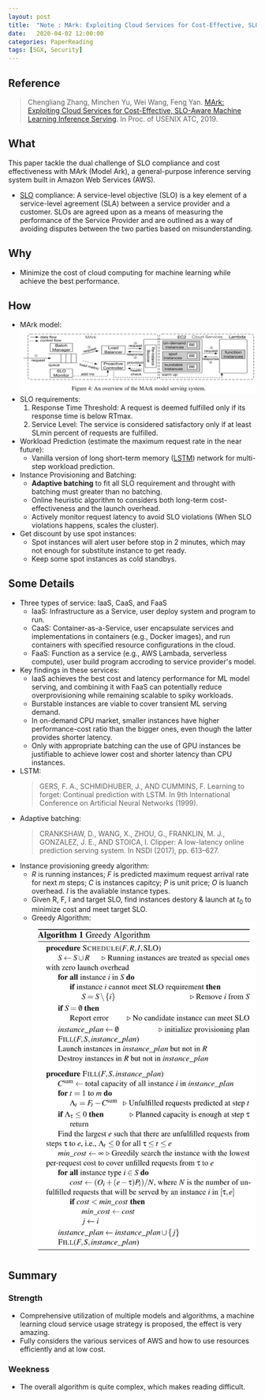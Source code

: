 ```yaml
---
layout: post
title:  "Note : MArk: Exploiting Cloud Services for Cost-Effective, SLO-Aware Machine Learning Inference Serving"
date:   2020-04-02 12:00:00
categories: PaperReading
tags: [SGX, Security]
---
```


## Reference

> Chengliang Zhang, Minchen Yu, Wei Wang,  Feng Yan. [MArk: Exploiting Cloud Services for Cost-Effective, SLO-Aware Machine Learning Inference Serving](https://www.usenix.org/system/files/atc19-zhang-chengliang.pdf). In Proc. of USENIX ATC, 2019.

## What

This paper tackle the dual challenge of SLO compliance and cost effectiveness with MArk (Model Ark), a general-purpose inference serving system built in Amazon Web Services (AWS).

* [SLO](https://blog.csdn.net/eurus_5bb67476/article/details/77371654) compliance: A service-level objective (SLO) is a key element of a service-level agreement (SLA) between a service provider and a customer. SLOs are agreed upon as a means of measuring the performance of the Service Provider and are outlined as a way of avoiding disputes between the two parties based on misunderstanding.

<!-- more -->

## Why

* Minimize the cost of cloud computing for machine learning while achieve the best performance.


## How

* MArk model:
![MArk Model Overviewer](img/paperReading/MArk.jpg)
* SLO requirements: 
    1. Response Time Threshold: A request is deemed fulfilled only if its response time is below RTmax.
    2. Service Level: The service is considered satisfactory only if at least SLmin percent of requests are fulfilled.
* Workload Prediction (estimate the maximum request rate in the near future):
    * Vanilla version of long short-term memory ([LSTM](https://en.wikipedia.org/wiki/Long_short-term_memory)) network for multi-step workload prediction.
* Instance Provisioning and Batching:
    * **Adaptive batching** to fit all SLO requirement and throught with batching must greater than no batching.
    * Online heuristic algorithm to considers both long-term cost-effectiveness and the launch overhead.
    * Actively monitor request latency to avoid SLO violations (When SLO violations happens, scales the cluster).
* Get discount by use spot instances:
    * Spot instances will alert user before stop in 2 minutes, which may not enough for substitute instance to get ready.
    * Keep some spot instances as cold standbys.

## Some Details

* Three types of service: IaaS, CaaS, and FaaS
    * IaaS: Infrastructure as a Service, user deploy system and program to run.
    * CaaS: Container-as-a-Service, user encapsulate services and implementations in containers (e.g., Docker images), and run containers with specified resource configurations in the cloud.
    * FaaS: Function as a service (e.g., AWS Lambada, serverless compute), user build program accroding to service provider's model.
* Key findings in these services:
    * IaaS achieves the best cost and latency performance for ML model serving, and combining it with FaaS can potentially reduce overprovisioning while remaining scalable to spiky workloads.
    * Burstable instances are viable to cover transient ML serving demand. 
    * In on-demand CPU market, smaller instances have higher performance-cost ratio than the bigger ones, even though the latter provides shorter latency.
    * Only with appropriate batching can the use of GPU instances be justifiable to achieve lower cost and shorter latency than CPU instances.
* LSTM: 
    > GERS, F. A., SCHMIDHUBER, J., AND CUMMINS, F. Learning to forget: Continual prediction with LSTM. In 9th International Conference on Artificial Neural Networks (1999).
* Adaptive batching:
    > CRANKSHAW, D., WANG, X., ZHOU, G., FRANKLIN, M. J., GONZALEZ, J. E., AND STOICA, I. Clipper: A low-latency online prediction serving system. In NSDI (2017), pp. 613–627.
* Instance provisioning greedy algorithm:
    * $R$ is running instances; $F$ is predicted maximum request arrival rate for next $m$ steps; $C$ is instances capitcy; $P$ is unit price; $O$ is luanch overhead. $I$ is the avaliable instance types.
    * Given R, F, I and target SLO, find instances destory & launch at $t_0$ to minimize cost and meet target SLO.
    * Greedy Algorithm:
     ![Greedy Algorithm](img/paperReading/MArk-InstanceProvisioning.jpg)

## Summary

### Strength

* Comprehensive utilization of multiple models and algorithms, a machine learning cloud service usage strategy is proposed, the effect is very amazing.
* Fully considers the various services of AWS and how to use resources efficiently and at low cost.

### Weekness

* The overall algorithm is quite complex, which makes reading difficult.